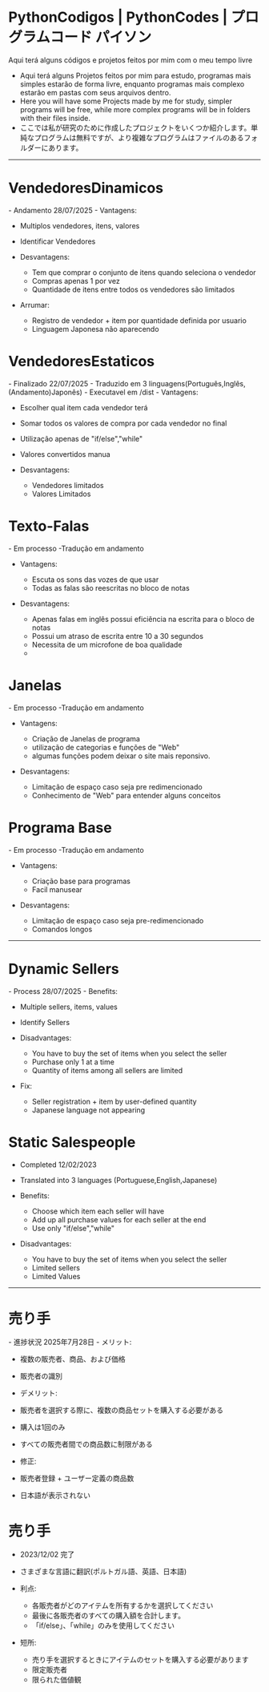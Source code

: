 # PythonCodigos | PythonCodes | プログラムコード パイソン
Aqui terá alguns códigos e projetos feitos por mim com o meu tempo livre
 - Aqui terá alguns Projetos feitos por mim para estudo, programas mais simples estarão de forma livre, enquanto programas mais complexo estarão em pastas com seus arquivos dentro. 
 - Here you will have some Projects made by me for study, simpler programs will be free, while more complex programs will be in folders with their files inside.
 - ここでは私が研究のために作成したプロジェクトをいくつか紹介します。単純なプログラムは無料ですが、より複雑なプログラムはファイルのあるフォルダーにあります。
<hr>
<h1>VendedoresDinamicos</h1>
 - Andamento 28/07/2025
 - Vantagens:

   - Multiplos vendedores, itens, valores
   - Identificar Vendedores

 - Desvantagens:
   - Tem que comprar o conjunto de itens quando seleciona o vendedor 
   - Compras apenas 1 por vez
   - Quantidade de itens entre todos os vendedores são limitados

 - Arrumar:
   - Registro de vendedor + item por quantidade definida por usuario
   - Linguagem Japonesa não aparecendo
  
 
<h1>VendedoresEstaticos</h1>
 - Finalizado 22/07/2025
 - Traduzido em 3 linguagens(Português,Inglês,(Andamento)Japonês)
 - Executavel em /dist
 - Vantagens:

   - Escolher qual item cada vendedor terá
   - Somar todos os valores de compra por cada vendedor no final
   - Utilização apenas de "if/else","while"
   - Valores convertidos manua 

 - Desvantagens:
   - Vendedores limitados
   - Valores Limitados

<h1>Texto-Falas</h1>
 - Em processo
 -Tradução em andamento

 - Vantagens:

   - Escuta os sons das vozes de que usar
   - Todas as falas são reescritas no bloco de notas

 - Desvantagens:

   - Apenas falas em inglês possui eficiência na escrita para o bloco de notas
   - Possui um atraso de escrita entre 10 a 30 segundos
   - Necessita de um microfone de boa qualidade
   - 
<h1>Janelas</h1>
 - Em processo
 -Tradução em andamento

 - Vantagens:

   - Criação de Janelas de programa
   - utilização de categorias e funções de "Web"
   - algumas funções podem deixar o site mais reponsivo.

 - Desvantagens:

   - Limitação de espaço caso seja pre redimencionado
   - Conhecimento de "Web" para entender alguns conceitos

<h1>Programa Base</h1>
 - Em processo
 -Tradução em andamento

 - Vantagens:

   - Criação base para programas
   - Facil manusear
  

 - Desvantagens:

   - Limitação de espaço caso seja pre-redimencionado
   - Comandos longos
   
<hr>
<h1>Dynamic Sellers</h1>
 - Process 28/07/2025
 - Benefits:

   - Multiple sellers, items, values
   - Identify Sellers

 - Disadvantages:
   - You have to buy the set of items when you select the seller
   - Purchase only 1 at a time
   - Quantity of items among all sellers are limited

- Fix:
  - Seller registration + item by user-defined quantity
  - Japanese language not appearing
 
<h1>Static Salespeople</h1>

 - Completed 12/02/2023
 - Translated into 3 languages (Portuguese,English,Japanese)
 - Benefits:

   - Choose which item each seller will have
   - Add up all purchase values for each seller at the end
   - Use only "if/else","while"

 - Disadvantages:
   - You have to buy the set of items when you select the seller
   - Limited sellers
   - Limited Values
<hr>
<h1>売り手</h1>
- 進捗状況 2025年7月28日
- メリット:

- 複数の販売者、商品、および価格
- 販売者の識別

- デメリット:
- 販売者を選択する際に、複数の商品セットを購入する必要がある
- 購入は1回のみ
- すべての販売者間での商品数に制限がある

- 修正:
- 販売者登録 + ユーザー定義の商品数
 - 日本語が表示されない
 
<h1>売り手</h1>

 - 2023/12/02 完了
 - さまざまな言語に翻訳(ポルトガル語、英語、日本語)
 - 利点:

   - 各販売者がどのアイテムを所有するかを選択してください
   - 最後に各販売者のすべての購入額を合計します。
   - 「if/else」、「while」のみを使用してください

 - 短所:
   - 売り手を選択するときにアイテムのセットを購入する必要があります
   - 限定販売者
   - 限られた価値観
  
